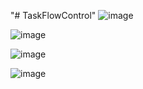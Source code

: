 "# TaskFlowControl" 
![image](https://github.com/Nilarghyapsgtech/TaskFlowControl/assets/111528833/da795079-5b77-492e-930d-1fad87c50f3b)

![image](https://github.com/Nilarghyapsgtech/TaskFlowControl/assets/111528833/11644b50-d417-40ea-89b7-43c5a3ebae33)

![image](https://github.com/Nilarghyapsgtech/TaskFlowControl/assets/111528833/c0c522a6-5de3-49a4-96a2-908be87dc114)

![image](https://github.com/Nilarghyapsgtech/TaskFlowControl/assets/111528833/e01fe2f8-89fd-435b-a1da-1b5abc4c6e5f)




